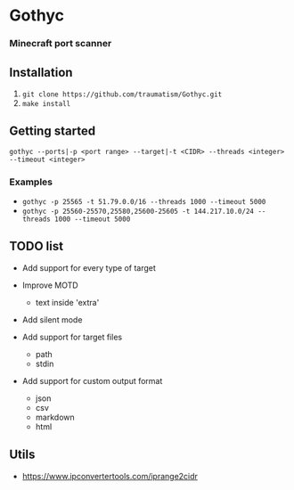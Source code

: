 # Gothyc

### Minecraft port scanner

## Installation

1. `git clone https://github.com/traumatism/Gothyc.git`
2. `make install`

## Getting started

```gothyc --ports|-p <port range> --target|-t <CIDR> --threads <integer> --timeout <integer>```

### Examples

* `gothyc -p 25565 -t 51.79.0.0/16 --threads 1000 --timeout 5000`
* `gothyc -p 25560-25570,25580,25600-25605 -t 144.217.10.0/24 --threads 1000 --timeout 5000`

## TODO list

* Add support for every type of target

* Improve MOTD
    * text inside 'extra'

* Add silent mode

* Add support for target files
    * path
    * stdin

* Add support for custom output format
    * json
    * csv
    * markdown
    * html


## Utils

* https://www.ipconvertertools.com/iprange2cidr
